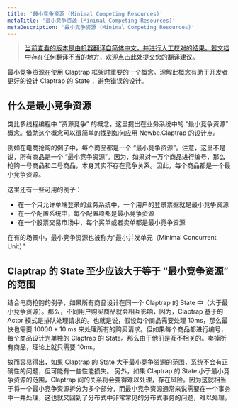 ```yaml
---
title: '最小竞争资源 (Minimal Competing Resources)'
metaTitle: '最小竞争资源 (Minimal Competing Resources)'
metaDescription: '最小竞争资源 (Minimal Competing Resources)'
---
```


> [当前查看的版本是由机器翻译自简体中文，并进行人工校对的结果。若文档中存在任何翻译不当的地方，欢迎点击此处提交您的翻译建议。](https://crwd.in/newbeclaptrap)

最小竞争资源在使用 Claptrap 框架时重要的一个概念。理解此概念有助于开发者更好的设计 Claptrap 的 State ，避免错误的设计。

## 什么是最小竞争资源

类比多线程编程中 “资源竞争” 的概念，这里提出在业务系统中的 “最小竞争资源” 概念。借助这个概念可以很简单的找到如何应用 Newbe.Claptrap 的设计点。

例如在电商抢购的例子中，每个商品都是一个 “最小竞争资源”。注意，这里不是说，所有商品是一个 “最小竞争资源”。因为，如果对一万个商品进行编号，那么抢购一号商品和二号商品，本身其实不存在竞争关系。因此，每个商品都是一个最小竞争资源。

这里还有一些可用的例子：

- 在一个只允许单端登录的业务系统中，一个用户的登录票据就是最小竞争资源
- 在一个配置系统中，每个配置项都是最小竞争资源
- 在一个股票交易市场中，每个买单或者卖单都是最小竞争资源

在有的场景中，最小竞争资源也被称为“最小并发单元（Minimal Concurrent Unit）”

## Claptrap 的 State 至少应该大于等于 “最小竞争资源” 的范围

结合电商抢购的例子，如果所有商品设计在同一个 Claptrap 的 State 中（大于最小竞争资源）。那么，不同用户购买商品就会相互影响，因为，Claptrap 基于的 Actor 模式是排队处理请求的。也就是说，假设每个商品需要处理 10ms，那么最快也需要 10000 \* 10 ms 来处理所有的购买请求。但如果每个商品都进行编号，每个商品设计为单独的 Claptrap 的 State。那么由于他们是互不相关的。卖掉所有商品，理论上就只需要 10ms。

故而容易得出，如果 Claptrap 的 State 大于最小竞争资源的范围，系统不会有正确性的问题，但可能有一些性能损失。 另外，如果 Claptrap 的 State 小于最小竞争资源的范围，Claptrap 间的关系将会变得难以处理，存在风险。因为这就相当于将一个最小竞争资源拆分为多个部分，而最小竞争资源通常来说需要在一个事务中一并处理，这也就又回到了分布式中非常常见的分布式事务的问题，难以处理。
